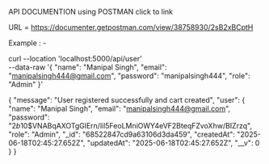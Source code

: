 API DOCUMENTION using POSTMAN click to link

URL = https://documenter.getpostman.com/view/38758930/2sB2xBCptH


<!-- Check upper Link -->
Example : -

<!-- Request -->
curl --location 'localhost:5000/api/user' \
--data-raw '{
    "name": "Manipal Singh",
    "email": "manipalsingh444@gmail.com",
    "password": "manipalsingh444",
    "role": "Admin"
}'

<!-- Response -->
{
  "message": "User registered successfully and cart created",
  "user": {
    "name": "Manipal Singh",
    "email": "manipalsingh444@gmail.com",
    "password": "$2b$10$VNABqAXOTgGlErn/lil5FeoLMniOWY4eVF2BteqFZvoXhw/BIZrzq",
    "role": "Admin",
    "_id": "68522847cd9a63106d3da459",
    "createdAt": "2025-06-18T02:45:27.652Z",
    "updatedAt": "2025-06-18T02:45:27.652Z",
    "__v": 0
  }
}